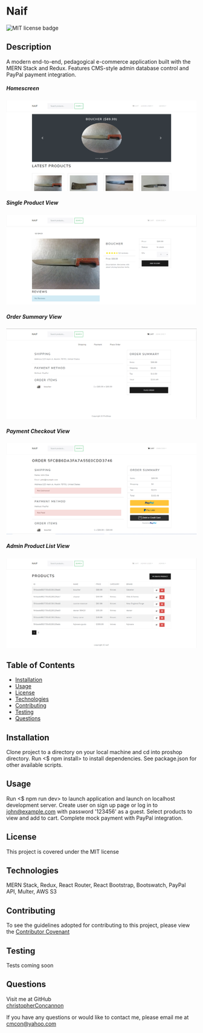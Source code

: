 # Naif

![MIT license badge](https://img.shields.io/badge/license-MIT-green)

## Description
A modern end-to-end, pedagogical e-commerce application built with the MERN Stack and Redux.  Features CMS-style admin database control and PayPal payment integration. 

##### Homescreen
![Homescreen Screenshot](./assets/images/screenshot.png)
##### Single Product View
![Single Product View Screenshot](./assets/images/screenshot2.png)
##### Order Summary View
![Order Summary View Screenshot](./assets/images/screenshot3.png)
##### Payment Checkout View
![View Screenshot](./assets/images/screenshot4.png)
##### Admin Product List View
![Admin Product List View Screenshot](./assets/images/screenshot5.png)

<!-- Visit site [here](https://proshop-xo.herokuapp.com/) -->

## Table of Contents
  * [Installation](#installation)
  * [Usage](#usage)
  * [License](#license)
  * [Technologies](#technologies)
  * [Contributing](#contributing)
  * [Testing](#testing)
  * [Questions](#questions)
  
## Installation
Clone project to a directory on your local machine and cd into proshop directory.  Run <$ npm install> to install dependencies.  See package.json for other available scripts.

## Usage
Run <$ npm run dev> to launch application and launch on localhost development server.  Create user on sign up page or log in to john@example.com with password '123456' as a guest.  Select products to view and add to cart.  Complete mock payment with PayPal integration. 

## License 
This project is covered under the MIT license 

## Technologies 
MERN Stack, Redux, React Router, React Bootstrap, Bootswatch, PayPal API, Multer, AWS S3


## Contributing
To see the guidelines adopted for contributing to this project, please view the [Contributor Covenant](https://www.contributor-covenant.org/version/2/0/code_of_conduct/code_of_conduct.txt)

## Testing
Tests coming soon

## Questions
Visit me at GitHub  
[christopherConcannon](https://github.com/christopherConcannon)
  
If you have any questions or would like to contact me, please email me at  
[cmcon@yahoo.com](mailto:cmcon@yahoo.com)
